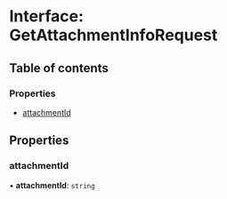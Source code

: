 # Interface: GetAttachmentInfoRequest

## Table of contents

### Properties

- [attachmentId](GetAttachmentInfoRequest.md#attachmentid)

## Properties

### attachmentId

• **attachmentId**: `string`
